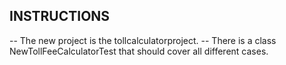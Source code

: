 ## INSTRUCTIONS
-- The new project is the tollcalculatorproject.
-- There is a class NewTollFeeCalculatorTest that should cover all different cases. 
